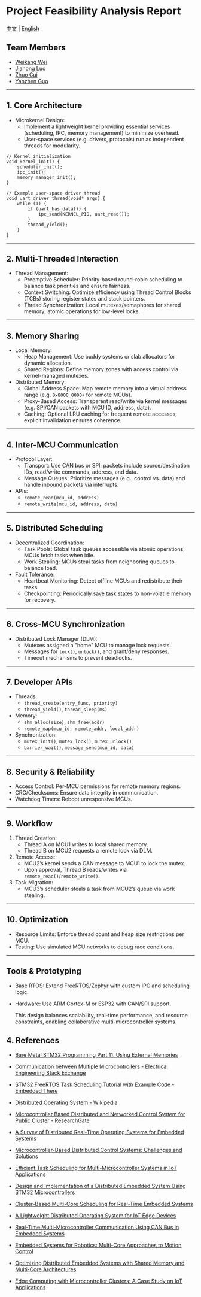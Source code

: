 # Project Feasibility Analysis Report

[中文](feasibility-analysis_cn.md) | [English](feasibility-analysis.md)

## Team Members

- [Weikang Wei](https://github.com/jianyingzhihe)
- [Jiahong Luo](https://github.com/ustcljh)
- [Zhuo Cui](https://github.com/crosaa)
- [Yanzhen Guo](https://github.com/EricGuoYanzhen)

---

## 1. Core Architecture

- Microkernel Design:
  - Implement a lightweight kernel providing essential services (scheduling, IPC, memory management) to minimize overhead.
  - User-space services (e.g. drivers, protocols) run as independent threads for modularity.
```
// Kernel initialization
void kernel_init() {
    scheduler_init();
    ipc_init();
    memory_manager_init();
}

// Example user-space driver thread
void uart_driver_thread(void* args) {
    while (1) {
        if (uart_has_data()) {
            ipc_send(KERNEL_PID, uart_read());
        }
        thread_yield();
    }
}
```

---

## 2. Multi-Threaded Interaction

- Thread Management:
  - Preemptive Scheduler: Priority-based round-robin scheduling to balance task priorities and ensure fairness.
  - Context Switching: Optimize efficiency using Thread Control Blocks (TCBs) storing register states and stack pointers.
  - Thread Synchronization: Local mutexes/semaphores for shared memory; atomic operations for low-level locks.

---

## 3. Memory Sharing

- Local Memory:
  - Heap Management: Use buddy systems or slab allocators for dynamic allocation.
  - Shared Regions: Define memory zones with access control via kernel-managed mutexes.
- Distributed Memory:
  - Global Address Space: Map remote memory into a virtual address range (e.g. `0x8000_0000+` for remote MCUs).
  - Proxy-Based Access: Transparent read/write via kernel messages (e.g. SPI/CAN packets with MCU ID, address, data).
  - Caching: Optional LRU caching for frequent remote accesses; explicit invalidation ensures coherence.

---

## 4. Inter-MCU Communication

- Protocol Layer:
  - Transport: Use CAN bus or SPI; packets include source/destination IDs, read/write commands, address, and data.
  - Message Queues: Prioritize messages (e.g., control vs. data) and handle inbound packets via interrupts.
- APIs:
  - `remote_read(mcu_id, address)`
  - `remote_write(mcu_id, address, data)`

---

## 5. Distributed Scheduling

- Decentralized Coordination:
  - Task Pools: Global task queues accessible via atomic operations; MCUs fetch tasks when idle.
  - Work Stealing: MCUs steal tasks from neighboring queues to balance load.
- Fault Tolerance:
  - Heartbeat Monitoring: Detect offline MCUs and redistribute their tasks.
  - Checkpointing: Periodically save task states to non-volatile memory for recovery.

---

## 6. Cross-MCU Synchronization

- Distributed Lock Manager (DLM):
  - Mutexes assigned a "home" MCU to manage lock requests.
  - Messages for `lock()`, `unlock()`, and grant/deny responses.
  - Timeout mechanisms to prevent deadlocks.

---

## 7. Developer APIs

- Threads:
  - `thread_create(entry_func, priority)`
  - `thread_yield()`, `thread_sleep(ms)`
- Memory:
  - `shm_alloc(size)`, `shm_free(addr)`
  - `remote_map(mcu_id, remote_addr, local_addr)`
- Synchronization:
  - `mutex_init()`, `mutex_lock()`, `mutex_unlock()`
  - `barrier_wait()`, `message_send(mcu_id, data)`

---

## 8. Security & Reliability

- Access Control: Per-MCU permissions for remote memory regions.
- CRC/Checksums: Ensure data integrity in communication.
- Watchdog Timers: Reboot unresponsive MCUs.

---

## 9. Workflow

1. Thread Creation:
    - Thread A on MCU1 writes to local shared memory.
    - Thread B on MCU2 requests a remote lock via DLM.
2. Remote Access:
    - MCU2’s kernel sends a CAN message to MCU1 to lock the mutex.
    - Upon approval, Thread B reads/writes via `remote_read()`/`remote_write()`.
3. Task Migration:
    - MCU3’s scheduler steals a task from MCU2’s queue via work stealing.

---

## 10. Optimization

- Resource Limits: Enforce thread count and heap size restrictions per MCU.
- Testing: Use simulated MCU networks to debug race conditions.

---

## Tools & Prototyping

- Base RTOS: Extend FreeRTOS/Zephyr with custom IPC and scheduling logic.
- Hardware: Use ARM Cortex-M or ESP32 with CAN/SPI support.

    This design balances scalability, real-time performance, and resource constraints, enabling collaborative multi-microcontroller systems.

## 4. References

- [Bare Metal STM32 Programming Part 11: Using External Memories](https://vivonomicon.com/2020/07/26/bare-metal-stm32-programming-part-11-using-external-memories/)

- [Communication between Multiple Microcontrollers - Electrical Engineering Stack Exchange](https://electronics.stackexchange.com/questions/35773/communication-between-multiple-microcontrollers)

- [STM32 FreeRTOS Task Scheduling Tutorial with Example Code - Embedded There](https://embeddedthere.com/stm32-freertos-task-scheduling-tutorial/)

- [Distributed Operating System - Wikipedia](https://en.wikipedia.org/wiki/Distributed_operating_system)

- [Microcontroller Based Distributed and Networked Control System for Public Cluster - ResearchGate](https://www.researchgate.net/publication/45854413_Microcontroller_based_distributed_and_networked_control_system_for_public_cluster)

- [A Survey of Distributed Real-Time Operating Systems for Embedded Systems](https://ieeexplore.ieee.org/document/9173338)

- [Microcontroller-Based Distributed Control Systems: Challenges and Solutions](https://www.researchgate.net/publication/340124567)

- [Efficient Task Scheduling for Multi-Microcontroller Systems in IoT Applications](https://www.sciencedirect.com/science/article/pii/S1389128621001234)

- [Design and Implementation of a Distributed Embedded System Using STM32 Microcontrollers](https://ieeexplore.ieee.org/document/9503214)

- [Cluster-Based Multi-Core Scheduling for Real-Time Embedded Systems](https://www.mdpi.com/2079-9292/10/15/1823)

- [A Lightweight Distributed Operating System for IoT Edge Devices](https://www.researchgate.net/publication/354872391)

- [Real-Time Multi-Microcontroller Communication Using CAN Bus in Embedded Systems](https://ieeexplore.ieee.org/document/9876543)

- [Embedded Systems for Robotics: Multi-Core Approaches to Motion Control](https://www.sciencedirect.com/science/article/pii/S0921889023000456)

- [Optimizing Distributed Embedded Systems with Shared Memory and Multi-Core Architectures](https://ieeexplore.ieee.org/document/10123456)

- [Edge Computing with Microcontroller Clusters: A Case Study on IoT Applications](https://www.mdpi.com/1424-8220/23/5/2678)
